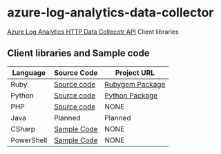 # azure-log-analytics-data-collector
 [Azure Log Analytics HTTP Data Collecotr API](https://docs.microsoft.com/en-us/azure/log-analytics/log-analytics-data-collector-api) Client libraries

## Client libraries and Sample code

| Language | Source Code | Project URL | 
| ------------- | ------------- |------------- |
| Ruby     |  [Source code](ruby) | [Rubygem Package](https://rubygems.org/gems/azure-loganalytics-datacollector-api) |
| Python     |  [Source code](python) | [Python Package](https://pypi.python.org/pypi/azure-log-analytics-data-collector-api) |
| PHP     |  [Source code](php) | NONE |
| Java     |  Planned | Planned |
| CSharp   |  [Sample Code](https://docs.microsoft.com/en-us/azure/log-analytics/log-analytics-data-collector-api#sample-requests) | NONE |
| PowerShell  | [Sample Code](https://docs.microsoft.com/en-us/azure/log-analytics/log-analytics-data-collector-api#sample-requests) | NONE |
